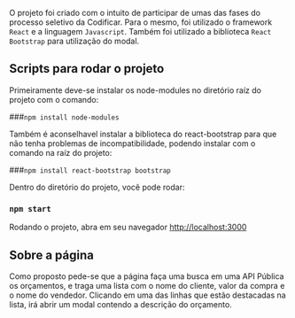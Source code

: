 O projeto foi criado com o intuito de participar de umas das fases do processo seletivo da Codificar.
Para o mesmo, foi utilizado o framework `React` e a linguagem `Javascript`.
Também foi utilizado a biblioteca `React Bootstrap` para utilização do modal.

## Scripts para rodar o projeto

Primeiramente deve-se instalar os node-modules no diretório raíz do projeto com o comando:

###`npm install node-modules`

Também é aconselhavel instalar a biblioteca do react-bootstrap para que não tenha problemas de incompatibilidade, podendo instalar com o comando na raíz do projeto:

###`npm install react-bootstrap bootstrap`

Dentro do diretório do projeto, você pode rodar:

### `npm start`

Rodando o projeto, abra em seu navegador [http://localhost:3000](http://localhost:3000)

## Sobre a página

Como proposto pede-se que a página faça uma busca em uma API Pública os orçamentos, e traga uma lista com o nome do cliente, valor da compra e o nome do vendedor. Clicando em uma das linhas que estão destacadas na lista, irá abrir um modal contendo a descrição do orçamento.
